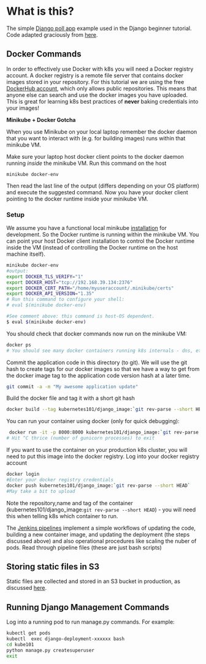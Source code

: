 # What is this?

The simple [Django poll app](https://docs.djangoproject.com/en/2.1/intro/tutorial01/) example used in the Django beginner tutorial. Code adapted graciously from [here](https://github.com/divio/django-polls). 


## Docker Commands

In order to effectively use Docker with k8s you will need a Docker registry account. A docker registry is a remote file server that contains docker images stored in your repository. For this tutorial we are using the free [DockerHub account](https://hub.docker.com/), which only allows public repositories. This means that anyone else can search and use the docker images you have uploaded. This is great for learning k8s best practices of __never__ baking credentials into your images!

__Minikube + Docker Gotcha__

When you use Minikube on your local laptop remember the docker daemon that you want to interact with (e.g. for building images) runs within that minikube VM.

Make sure your laptop host docker client points to the docker daemon running _inside_ the minikube VM. Run this command on the host

```
minikube docker-env
```

Then read the last line of the output (differs depending on your OS platform) and execute the suggested command. Now you have your docker client pointing to the docker runtime inside your minikube VM.

### Setup

We assume you have a functional local minikube [installation](README.md) for development. So the Docker runtime is running within the minikube VM. You can point your host Docker client installation to control the Docker runtime inside the VM (instead of controlling the Docker runtime on the host machine itself).

 ```bash
minikube docker-env
#output:
export DOCKER_TLS_VERIFY="1"
export DOCKER_HOST="tcp://192.168.39.134:2376"
export DOCKER_CERT_PATH="/home/myuseraccount/.minikube/certs"
export DOCKER_API_VERSION="1.35"
# Run this command to configure your shell:
# eval $(minikube docker-env)

#See comment above: this command is host-OS dependent.
$ eval $(minikube docker-env)

```

You should check that docker commands now run on the minikube VM:

```bash
docker ps 
# You should see many docker containers running k8s internals - dns, etcd, controllers etc.
```

Commit the application code in this directory (to git). We will use the git hash to create tags for our docker images so that we have a way to get from the docker image tag to the application code version hash at a later time.
```bash
git commit -a -m "My awesome application update"
```
Build the docker file and tag it with a short git hash
```bash
docker build --tag kubernetes101/django_image:`git rev-parse --short HEAD` .
```
You can run your container using docker (only for quick debugging):
```bash
 docker run -it -p 8000:8000 kubernetes101/django_image:`git rev-parse --short HEAD`
# Hit ^C thrice (number of gunicorn processes) to exit
```

If you want to use the container on your production k8s cluster, you will need to put this image into the docker registry. Log into your docker registry account 
```bash
docker login
#Enter your docker registry credentials
docker push kubernetes101/django_image:`git rev-parse --short HEAD`
#May take a bit to upload
```
Note the repository,name and tag of the container (kubernetes101/django_image:`git rev-parse --short HEAD`) - you will need this when telling k8s which container to run.

The [Jenkins pipelines](/jenkins/) implement a simple workflows of updating the code, building a new container image, and updating the deployment (the steps discussed above) and also operational procedures like scaling the nuber of pods. Read through pipeline files (these are just bash scripts)
## Storing static files in S3

Static files are collected and stored in an S3 bucket in production, as discussed [here](https://www.caktusgroup.com/blog/2014/11/10/Using-Amazon-S3-to-store-your-Django-sites-static-and-media-files/).

## Running Django Management Commands
Log into a running pod to run manage.py commands. For example:
```bash
kubectl get pods
kubectl  exec django-deployment-xxxxxx bash
cd kube101
python manage.py createsuperuser
exit
```

